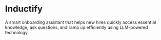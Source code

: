 # Inductify
A smart onboarding assistant that helps new hires quickly access essential knowledge, ask questions, and ramp up efficiently using LLM-powered technology.

